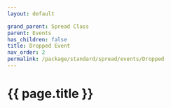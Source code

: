 ```yaml
---
layout: default

grand_parent: Spread Class
parent: Events
has_children: false
title: Dropped Event
nav_order: 2
permalink: /package/standard/spread/events/Dropped
---
```

# {{ page.title }}
